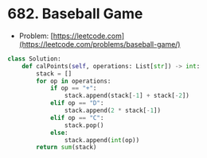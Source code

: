 # 682. Baseball Game

- Problem: [https://leetcode.com](https://leetcode.com/problems/baseball-game/)

```python
class Solution:
    def calPoints(self, operations: List[str]) -> int:
        stack = []
        for op in operations:
            if op == "+":
                stack.append(stack[-1] + stack[-2])
            elif op == "D":
                stack.append(2 * stack[-1])
            elif op == "C":
                stack.pop()
            else:
                stack.append(int(op))
        return sum(stack)
```